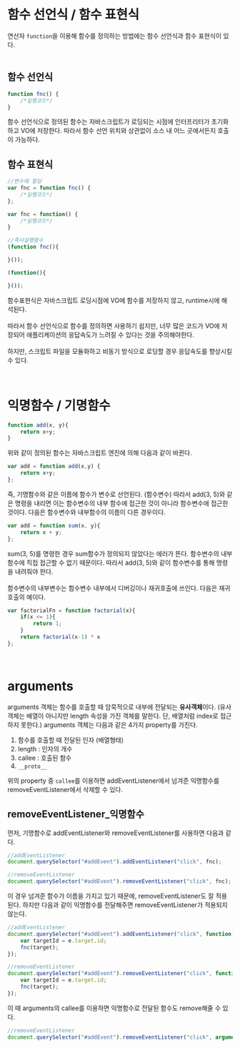 # 함수 선언식 / 함수 표현식
연산자 `function`을 이용해 함수를 정의하는 방법에는 함수 선언식과 함수 표현식이 있다.  
<br>

## 함수 선언식
```javascript       
function fnc() {    
    /*실행코드*/
}
```  
함수 선언식으로 정의된 함수는 자바스크립트가 로딩되는 시점에 인터프리터가 초기화하고 VO에 저장한다. 따라서 함수 선언 위치와 상관없이 소스 내 어느 곳에서든지 호출이 가능하다. 

## 함수 표현식
```javascript
//변수에 할당
var fnc = function fnc() {
    /*실행코드*/
};

var fnc = function() {
    /*실행코드*/
}

//즉시실행함수
(function fnc(){

}());

(function(){

}());
```
함수표현식은 자바스크립트 로딩시점에 VO에 함수를 저장하지 않고, runtime시에 해석된다. 
<br>  
따라서 함수 선언식으로 함수를 정의하면 사용하기 쉽지만, 너무 많은 코드가 VO에 저장되어 애플리케이션의 응답속도가 느려질 수 있다는 것을 주의해야한다. 
<br>  
하지만, 스크립트 파일을 모듈화하고 비동기 방식으로 로딩할 경우 응답속도를 향상시킬 수 있다.  

<br>     


# 익명함수 / 기명함수

```javascript
function add(x, y){
    return x+y;
}
```
위와 같이 정의된 함수는 자바스크립트 엔진에 의해 다음과 같이 바뀐다. 

```javascript
var add = function add(x,y) {
    return x+y;
};
```
즉, 기명함수와 같은 이름에 함수가 변수로 선언된다. (함수변수)  따라서 add(3, 5)와 같은 명령을 내리면 이는 함수변수의 내부 함수에 접근한 것이 아니라 함수변수에 접근한 것이다. 다음은 함수변수와 내부함수의 이름이 다른 경우이다. 

```javascript
var add = function sum(x, y){
    return x + y;
};
```
sum(3, 5)를 명령한 경우 sum함수가 정의되지 않았다는 에러가 뜬다. 함수변수의 내부함수에 직접 접근할 수 없기 때문이다. 따라서 add(3, 5)와 같이 함수변수를 통해 명령을 내려줘야 한다. 
<br>
<br>
함수변수의 내부변수는 함수변수 내부에서 디버깅이나 재귀호출에 쓰인다. 다음은 재귀호출의 예이다.
```javascript
var factorialFn = function factorial(x){
    if(x <= 1){
        return 1;
    }
    return factorial(x-1) * x 
};
```  

<br>  
 


# arguments
arguments 객체는 함수를 호출할 때 암묵적으로 내부에 전달되는 **유사객체**이다. (유사객체는 배열이 아니지만 length 속성을 가진 객체를 말한다. 단, 배열처럼 index로 접근하지 못한다.) arguments 객체는 다음과 같은 4가지 property를 가진다. 
1. 함수를 호출할 때 전달된 인자 (배열형태)
2. length : 인자의 개수
3. callee : 호출된 함수
4. `__proto__`  

위의 property 중 `callee`를 이용하면 addEventListener에서 넘겨준 익명함수를 removeEventListener에서 삭제할 수 있다. 

## removeEventListener_익명함수
먼저, 기명함수로 addEventListener와 removeEventListener를 사용하면 다음과 같다. 

```javascript
//addEventListener
document.querySelector("#addEvent").addEventListener("click", fnc);

//removeEventListener
document.querySelector("#addEvent").removeEventListener("click", fnc);
```
이 경우 넘겨준 함수가 이름을 가지고 있기 때문에, removeEventListener도 잘 적용된다. 하지만 다음과 같이 익명함수를 전달해주면 removeEventListener가 적용되지 않는다.

```javascript
//addEventListener
document.querySelector("#addEvent").addEventListener("click", function(e){
    var targetId = e.target.id;
    fnc(target);
});

//removeEventListener
document.querySelector("#addEvent").removeEventListener("click", function(e){
    var targetId = e.target.id;
    fnc(target);
});
```
이 때 arguments의 callee를 이용하면 익명함수로 전달된 함수도 remove해줄 수 있다. 
```javascript
//removeEventListener
document.querySelector("#addEvent").removeEventListener("click", arguments.callee);
```